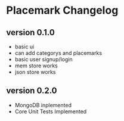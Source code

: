 # Placemark Changelog

## version 0.1.0

- basic ui
- can add categorys and placemarks 
- basic user signup/login
- mem store works
- json store works

## version 0.2.0

- MongoDB inplemented
- Core Unit Tests Implemented 